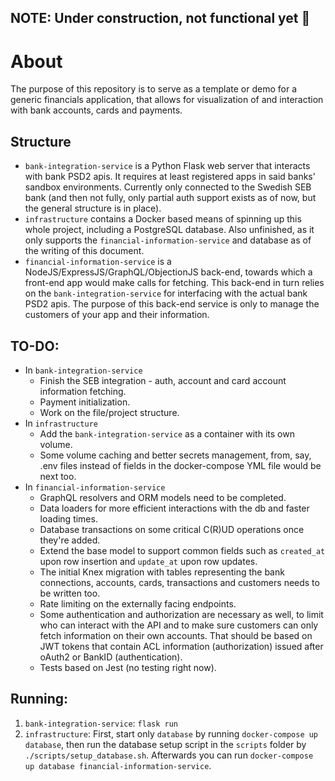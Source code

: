 ## NOTE: Under construction, not functional yet 🚧

# About

The purpose of this repository is to serve as a template or demo for a generic financials application, that allows for visualization of and interaction with bank accounts, cards and payments.

## Structure

- `bank-integration-service` is a Python Flask web server that interacts with bank PSD2 apis. It requires at least registered apps in said banks' sandbox environments. Currently only connected to the Swedish SEB bank (and then not fully, only partial auth support exists as of now, but the general structure is in place).
- `infrastructure` contains a Docker based means of spinning up this whole project, including a PostgreSQL database. Also unfinished, as it only supports the `financial-information-service` and database as of the writing of this document.
- `financial-information-service` is a NodeJS/ExpressJS/GraphQL/ObjectionJS back-end, towards which a front-end app would make calls for fetching. This back-end in turn relies on the `bank-integration-service` for interfacing with the actual bank PSD2 apis. The purpose of this back-end service is only to manage the customers of your app and their information.

## TO-DO:

- In `bank-integration-service`
  - Finish the SEB integration - auth, account and card account information fetching.
  - Payment initialization.
  - Work on the file/project structure.
- In `infrastructure`
  - Add the `bank-integration-service` as a container with its own volume.
  - Some volume caching and better secrets management, from, say, .env files instead of fields in the docker-compose YML file would be next too.
- In `financial-information-service`
  - GraphQL resolvers and ORM models need to be completed.
  - Data loaders for more efficient interactions with the db and faster loading times.
  - Database transactions on some critical C(R)UD operations once they're added.
  - Extend the base model to support common fields such as `created_at` upon row insertion and `update_at` upon row updates.
  - The initial Knex migration with tables representing the bank connections, accounts, cards, transactions and customers needs to be written too.
  - Rate limiting on the externally facing endpoints.
  - Some authentication and authorization are necessary as well, to limit who can interact with the API and to make sure customers can only fetch information on their own accounts. That should be based on JWT tokens that contain ACL information (authorization) issued after oAuth2 or BankID (authentication).
  - Tests based on Jest (no testing right now).

## Running:

1. `bank-integration-service`: `flask run`
2. `infrastructure`: First, start only `database` by running `docker-compose up database`, then run the database setup script in the `scripts` folder by `./scripts/setup_database.sh`. Afterwards you can run `docker-compose up database financial-information-service`.
